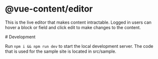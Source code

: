 # @vue-content/editor

This is the live editor that makes content intractable. Logged in users can hover a block or field and click edit to make changes to the content.

# Development

Run `npm i && npm run dev` to start the local development server. The code that is used for the sample site is located in src/sample. 